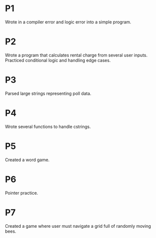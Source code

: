 # P1
Wrote in a compiler error and logic error into a simple program.

# P2
Wrote a program that calculates rental charge from several user inputs. Practiced conditional logic and handling edge cases.

# P3
Parsed large strings representing poll data.

# P4
Wrote several functions to handle cstrings.

# P5
Created a word game.

# P6
Pointer practice.

# P7
Created a game where user must navigate a grid full of randomly moving bees.
